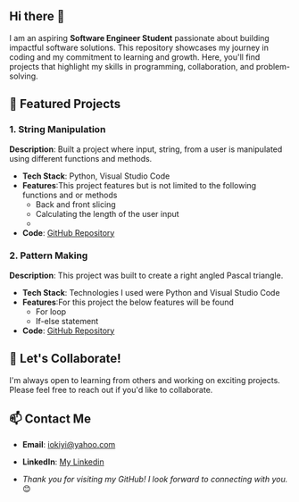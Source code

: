 ## Hi there 👋
I am an aspiring **Software Engineer Student** passionate about building impactful software solutions. This repository showcases my journey in coding and my commitment to learning and growth. Here, you'll find projects that highlight my skills in programming, collaboration, and problem-solving.

## 📂 Featured Projects

### 1. **String Manipulation**

**Description**: Built a project where input, string, from a user is manipulated using different functions and methods.

- **Tech Stack**: Python, Visual Studio Code
- **Features**:This project features but is not limited to the following functions and or methods
  - Back and front slicing
  - Calculating the length of the user input
  - 
- **Code**: [GitHub Repository](https://github.com/Nma007/BootCamp-Task-Folder/blob/87e72607d04edabebe304f8f43826c74eddf213f/Manipulation.py)

### 2. **Pattern Making**

**Description**: This project was built to create a right angled Pascal triangle.

- **Tech Stack**: Technologies I used were Python and Visual Studio Code 
- **Features**:For this project the below features will be found
  - For loop
  - If-else statement
- **Code**: [GitHub Repository](https://github.com/Nma007/BootCamp-Task-Folder/blob/87e72607d04edabebe304f8f43826c74eddf213f/pattern.py)

## 🤝 Let's Collaborate!

I'm always open to learning from others and working on exciting projects. Please feel free to reach out if you'd like to collaborate.

## 📫 Contact Me

- **Email**: [iokiyi@yahoo.com](mailto:iokiyi@yahoo.com)
- **LinkedIn**: [My Linkedin](https://www.linkedin.com/in/ihekerenma-okiyi-68297a34/)

- _Thank you for visiting my GitHub! I look forward to connecting with you._ 😊




<!--
**Nma007/Nma007** is a ✨ _special_ ✨ repository because its `README.md` (this file) appears on your GitHub profile.

Here are some ideas to get you started:

- 🔭 I’m currently working on ...
- 🌱 I’m currently learning ...
- 👯 I’m looking to collaborate on ...
- 🤔 I’m looking for help with ...
- 💬 Ask me about ...
- 📫 How to reach me: ...
- 😄 Pronouns: ...
- ⚡ Fun fact: ...
-->
